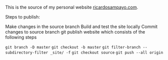 This is the source of my personal website [ricardosampayo.com][1]. 

Steps to publish:

Make changes in the source branch
Build and test the site locally
Commit changes to source branch
git publish website which consists of the following steps

`git branch -D master`
`git checkout -b master`
`git filter-branch --subdirectory-filter _site/ -f`
`git checkout source`
`git push --all origin`


[1]:http://ricardosampayo.com/